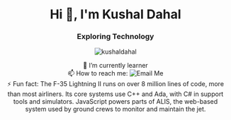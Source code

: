 <h1 align="center">Hi 👋, I'm Kushal Dahal</h1>
<h3 align="center">Exploring Technology</h3>

<!--
**kushaldahal0/kushaldahal0** is a ✨ _special_ ✨ repository because its `README.md` (this file) appears on your GitHub profile.

Here are some ideas to get you started:
- 👯 I’m looking to collaborate on 
- 🤔 I’m looking for help with ...
- 💬 Ask me about ...
- 📫 How to reach me: ...
- 😄 Pronouns: ...
- ⚡ Fun fact: ...
-->

<p align="center"><img center="center" src="https://github-readme-stats.vercel.app/api/top-langs/?username=kushaldahal0&layout=compact" alt="kushaldahal" /></p>
<p align='center'> 🔭 I’m currently learner<br>
📫 How to reach me: <a href="mailto:kushal.dahal.234@gmail.com" target="_blank" style="text-decoration:none;">
  <img src="https://img.shields.io/badge/Email-kushal.dahal.234@gmail.com-blue?style=for-the-badge&logo=gmail" alt="Email Me">
</a>
<br>
⚡ Fun fact: The F-35 Lightning II runs on over 8 million lines of code, more than most airliners. Its core systems use C++ and Ada, with C# in support tools and simulators. JavaScript powers parts of ALIS, the web-based system used by ground crews to monitor and maintain the jet.</p>
